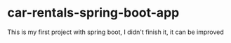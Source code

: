 # car-rentals-spring-boot-app
This is my first project with spring boot, I didn't finish it, it can be improved
